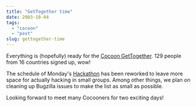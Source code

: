 ```yaml
---
title: "GetTogether time"
date: 2003-10-04
tags: 
  - "cocoon"
  - "post"
slug: gettogether-time
---
```


Everything is (hopefully) ready for the [Cocoon GetTogether](http://www.orixo.com/events/gt2003/). 129 people from 16 countries signed up, wow!

The schedule of Monday's [Hackathon](http://wiki.cocoondev.org/Wiki.jsp?page=GT2003Hackathon) has been reworked to leave more space for actually hacking in small groups. Among other things, we plan on cleaning up Bugzilla issues to make the list as small as possible.

Looking forward to meet many Cocooners for two exciting days!
